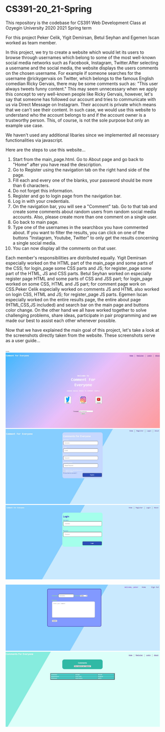 # CS391-20_21-Spring
This repository is the codebase for CS391 Web Development Class at Ozyegin University 2020 2021 Spring term

For this project Peker Celik, Yigit Demirsan, Betul Seyhan and Egemen Iscan worked as team member. 

In this project, we try to create a website which would let its users to browse through usernames which belong to some of the most well-known social media networks such as Facebook, Instagram, Twitter.After selecting a username and the social media, the website displays the users comments on the chosen username. For example if someone searches for the username @rickygervais on Twitter, which belongs to the famous English comedian Ricky Gervais, there may be some comments such as: "This user always tweets funny content." This may seem unnecessary when we apply this concept to very well-known people like Ricky Gervais, however, let's say that someone has followed our account and tries to communicate with us via Direct Message on Instagram. Their account is private which means that we can't see their content. In such case, we would use this website to understand who the account belongs to and if the account owner is a trustworthy person. This, of course, is not the sole purpose but only an example use case.

We haven't used any additional libaries since we implemented all necessary functionalities via javascript.

Here are the steps to use this website...
1) Start from the main_page.html. Go to About page and go back to "Home" after you have read the description.
2) Go to Register using the navigation tab on the right hand side of the page.
3) Fill each and every one of the blanks, your password should be more than 6 characters.
4) Do not forget this information.
5) Register and go to login page from the navigation bar.
6) Log in with your credentials.
7) On the navigation bar, you will see a "Comment" tab. Go to that tab and create some comments about random users from random social media accounts. Also, please create more than one comment on a single user.
8) Go back to main page.
9) Type one of the usernames in the searchbox you have commented about. If you want to filter the results, you can click on one of the buttons "Instagram, Youtube, Twitter" to only get the results concerning a single social media.
10) You can now display all the comments on that user.

Each member's responsibilities are distributed equally. Yigit Demirsan especially worked on the HTML part of the main_page and some parts of the CSS; for login_page some CSS parts and JS; for register_page some part of the HTML, JS and CSS parts. Betul Seyhan worked on especially register page HTML and some parts of CSS and JSS part; for login_page worked on some CSS, HTML and JS part; for comment page work on CSS.Peker Celik especially worked on comments JS and HTML also worked on login CSS, HTML and JS; for register_page JS parts. Egemen Iscan especially worked on the entire results page, the entire about page (HTML,CSS,JS included) and search bar on the main page and buttons color change. On the other hand we all have worked together to solve challenging  problems, share ideas, participate in pair programming and we made our best to assist each other whenever possible.

Now that we have explained the main goal of this project, let's take a look at the screenshots directly taken from the website. These screenshots serve as a user guide...

...
<br>
![Alt text](./assets/main.jpeg)
![Alt text](./assets/register.jpeg)
![Alt text](./assets/login.jpeg)

![Alt text](./assets/comment.jpeg)
![Alt text](./assets/list.jpeg)
